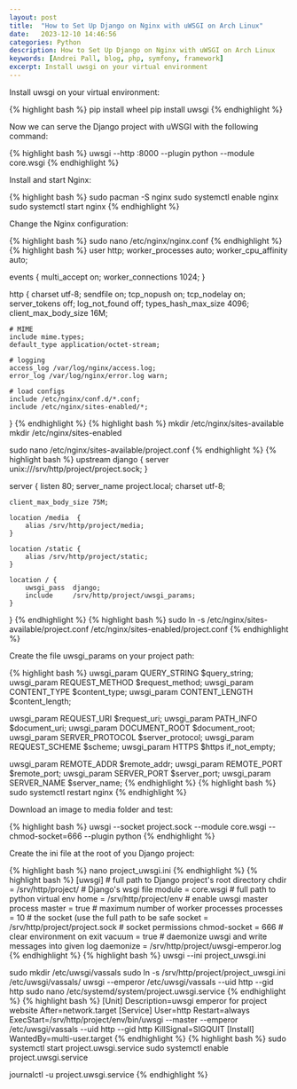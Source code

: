 ```yaml
---
layout: post
title:  "How to Set Up Django on Nginx with uWSGI on Arch Linux"
date:   2023-12-10 14:46:56
categories: Python
description: How to Set Up Django on Nginx with uWSGI on Arch Linux
keywords: [Andrei Pall, blog, php, symfony, framework]
excerpt: Install uwsgi on your virtual environment
---
```

<p>Install uwsgi on your virtual environment:</p>
{% highlight bash %}
pip install wheel
pip install uwsgi
{% endhighlight %}
<p>Now we can serve the Django project with uWSGI with the following command:</p>
{% highlight bash %}
uwsgi --http :8000 --plugin python --module core.wsgi
{% endhighlight %}
<p>Install and start Nginx:</p>
{% highlight bash %}
sudo pacman -S nginx
sudo systemctl enable nginx
sudo systemctl start nginx
{% endhighlight %}
<p>Change the Nginx configuration:</p>
{% highlight bash %}
sudo nano /etc/nginx/nginx.conf
{% endhighlight %}
{% highlight bash %}
user http;
worker_processes auto;
worker_cpu_affinity auto;

events {
    multi_accept on;
    worker_connections 1024;
}

http {
    charset utf-8;
    sendfile on;
    tcp_nopush on;
    tcp_nodelay on;
    server_tokens off;
    log_not_found off;
    types_hash_max_size 4096;
    client_max_body_size 16M;

    # MIME
    include mime.types;
    default_type application/octet-stream;

    # logging
    access_log /var/log/nginx/access.log;
    error_log /var/log/nginx/error.log warn;

    # load configs
    include /etc/nginx/conf.d/*.conf;
    include /etc/nginx/sites-enabled/*;
}
{% endhighlight %}
{% highlight bash %}
mkdir /etc/nginx/sites-available
mkdir /etc/nginx/sites-enabled

sudo nano /etc/nginx/sites-available/project.conf
{% endhighlight %}
{% highlight bash %}
upstream django {
    server unix:///srv/http/project/project.sock; 
}

server {
    listen      80;
    server_name project.local;
    charset     utf-8;

    client_max_body_size 75M; 

    location /media  {
        alias /srv/http/project/media; 
    }

    location /static {
        alias /srv/http/project/static;
    }

    location / {
        uwsgi_pass  django;
        include     /srv/http/project/uwsgi_params; 
    }
}
{% endhighlight %}
{% highlight bash %}
sudo ln -s /etc/nginx/sites-available/project.conf /etc/nginx/sites-enabled/project.conf
{% endhighlight %}
<p>Create the file uwsgi_params on your project path:</p>
{% highlight bash %}
uwsgi_param  QUERY_STRING       $query_string;
uwsgi_param  REQUEST_METHOD     $request_method;
uwsgi_param  CONTENT_TYPE       $content_type;
uwsgi_param  CONTENT_LENGTH     $content_length;

uwsgi_param  REQUEST_URI        $request_uri;
uwsgi_param  PATH_INFO          $document_uri;
uwsgi_param  DOCUMENT_ROOT      $document_root;
uwsgi_param  SERVER_PROTOCOL    $server_protocol;
uwsgi_param  REQUEST_SCHEME     $scheme;
uwsgi_param  HTTPS              $https if_not_empty;

uwsgi_param  REMOTE_ADDR        $remote_addr;
uwsgi_param  REMOTE_PORT        $remote_port;
uwsgi_param  SERVER_PORT        $server_port;
uwsgi_param  SERVER_NAME        $server_name;
{% endhighlight %}
{% highlight bash %}
sudo systemctl restart nginx
{% endhighlight %}
<p>Download an image to media folder and test:</p>
{% highlight bash %}
uwsgi --socket project.sock --module core.wsgi --chmod-socket=666 --plugin python
{% endhighlight %}
<p>Create the ini file at the root of you Django project:</p>
{% highlight bash %}
nano project_uwsgi.ini
{% endhighlight %}
{% highlight bash %}
[uwsgi]
# full path to Django project's root directory
chdir            = /srv/http/project/
# Django's wsgi file
module           = core.wsgi
# full path to python virtual env
home             = /srv/http/project/env
# enable uwsgi master process
master          = true
# maximum number of worker processes
processes       = 10
# the socket (use the full path to be safe
socket          = /srv/http/project/project.sock
# socket permissions
chmod-socket    = 666
# clear environment on exit
vacuum          = true
# daemonize uwsgi and write messages into given log
daemonize       = /srv/http/project/uwsgi-emperor.log
{% endhighlight %}
{% highlight bash %}
uwsgi --ini project_uwsgi.ini

sudo mkdir /etc/uwsgi/vassals
sudo ln -s /srv/http/project/project_uwsgi.ini /etc/uwsgi/vassals/
uwsgi --emperor /etc/uwsgi/vassals --uid http --gid http
sudo nano /etc/systemd/system/project.uwsgi.service
{% endhighlight %}
{% highlight bash %}
[Unit]
Description=uwsgi emperor for project website
After=network.target
[Service]
User=http
Restart=always
ExecStart=/srv/http/project/env/bin/uwsgi --master --emperor /etc/uwsgi/vassals --uid http --gid http
KillSignal=SIGQUIT
[Install]
WantedBy=multi-user.target
{% endhighlight %}
{% highlight bash %}
sudo systemctl start project.uwsgi.service
sudo systemctl enable project.uwsgi.service

journalctl -u project.uwsgi.service
{% endhighlight %}

